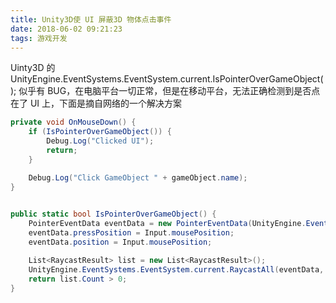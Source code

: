 ```yaml
---
title: Unity3D使 UI 屏蔽3D 物体点击事件
date: 2018-06-02 09:21:23
tags: 游戏开发
---
```


 Uinty3D 的 UnityEngine.EventSystems.EventSystem.current.IsPointerOverGameObject(); 似乎有 BUG，在电脑平台一切正常，但是在移动平台，无法正确检测到是否点在了 UI 上，下面是摘自网络的一个解决方案

```c#
private void OnMouseDown() {
    if (IsPointerOverGameObject()) {
        Debug.Log("Clicked UI");
        return;
    }

    Debug.Log("Click GameObject " + gameObject.name);
}

	
public static bool IsPointerOverGameObject() {
    PointerEventData eventData = new PointerEventData(UnityEngine.EventSystems.EventSystem.current);
    eventData.pressPosition = Input.mousePosition;
    eventData.position = Input.mousePosition;

    List<RaycastResult> list = new List<RaycastResult>();
    UnityEngine.EventSystems.EventSystem.current.RaycastAll(eventData, list);
    return list.Count > 0;
}
```

